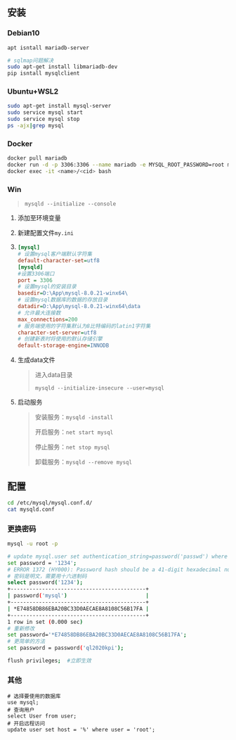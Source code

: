 <!-- 
title: MySQL
sort: 
--> 

## 安装

### Debian10

```bash
apt isntall mariadb-server

# sqlmap问题解决
sudo apt-get install libmariadb-dev
pip isntall mysqlclient
```

### Ubuntu+WSL2

```bash
sudo apt-get install mysql-server 
sudo service mysql start
sudo service mysql stop
ps -ajx|grep mysql
```

### Docker

```bash
docker pull mariadb
docker run -d -p 3306:3306 --name mariadb -e MYSQL_ROOT_PASSWORD=root mariadb
docker exec -it <name>/<cid> bash
```

### Win

> `mysqld --initialize --console`

1. 添加至环境变量

2. 新建配置文件`my.ini`

3. ```ini
   [mysql]
   # 设置mysql客户端默认字符集
   default-character-set=utf8
   [mysqld]
   #设置3306端口
   port = 3306
   # 设置mysql的安装目录
   basedir=D:\App\mysql-8.0.21-winx64\
   # 设置mysql数据库的数据的存放目录
   datadir=D:\App\mysql-8.0.21-winx64\data
   # 允许最大连接数
   max_connections=200
   # 服务端使用的字符集默认为8比特编码的latin1字符集
   character-set-server=utf8
   # 创建新表时将使用的默认存储引擎
   default-storage-engine=INNODB
   ```

4. 生成data文件

   > 进入data目录
   >
   > `mysqld --initialize-insecure --user=mysql`

5. 启动服务

   > 安装服务：`mysqld -install`
   >
   > 开启服务：`net start mysql `
   >
   > 停止服务：`net stop mysql`
   >
   > 卸载服务：`mysqld --remove mysql`

## 配置

```bash
cd /etc/mysql/mysql.conf.d/
cat mysqld.conf
```

### 更换密码

```bash
mysql -u root -p

# update mysql.user set authentication_string=password('passwd') where user='root';
set password = '1234';
# ERROR 1372 (HY000): Password hash should be a 41-digit hexadecimal number
# 密码是明文，需要用十六进制码
select password('1234');
+-------------------------------------------+
| password('mysql')                         |
+-------------------------------------------+
| *E74858DB86EBA20BC33D0AECAE8A8108C56B17FA |
+-------------------------------------------+
1 row in set (0.000 sec)
# 重新修改
set password='*E74858DB86EBA20BC33D0AECAE8A8108C56B17FA';
# 更简单的方法
set password = password('ql2020kpi');

flush privileges;  #立即生效
```

### 其他

```mysql
# 选择要使用的数据库
use mysql;
# 查询用户
select User from user;
# 开启远程访问
update user set host = '%' where user = 'root';	
```

